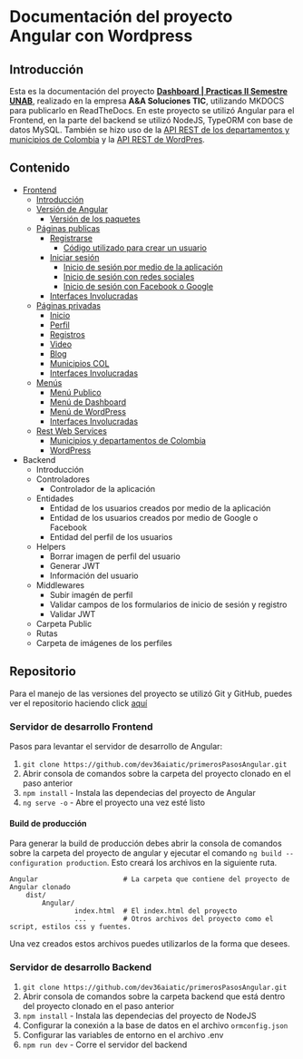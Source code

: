 # Documentación del proyecto Angular con Wordpress

## Introducción

Esta es la documentación del proyecto [**Dashboard | Practicas II Semestre UNAB**](https://dev36-auth.herokuapp.com/), realizado
en la empresa **A&A Soluciones TIC**, utilizando MKDOCS para publicarlo
en ReadTheDocs. En este proyecto se utilizó Angular para el Frontend, en la parte del backend se utilizó NodeJS, TypeORM con base de datos MySQL.  También se hizo uso de la [API REST de los departamentos y municipios de Colombia](frontend#municipios-y-departamentos-de-colombia) y la [API REST de WordPres](frontend#wordpress).

## Contenido

* [Frontend](frontend.md) 
    * [Introducción](frontend#introducción)
    * [Versión de Angular](frontend#version-de-angular)
        * [Versión de los paquetes](frontend#version-de-los-paquetes)
    * [Páginas publicas](frontend#paginas-publicas)
        * [Registrarse](frontend#registrarse)
            * [Código utilizado para crear un usuario](frontend#codigo-utilizado-para-crear-un-usuario)
        * [Iniciar sesión](frontend#iniciar-sesion)
            * [Inicio de sesión por medio de la aplicación](frontend#inicio-de-sesion-por-medio-de-la-aplicacion)
            * [Inicio de sesión con redes sociales](frontend#inicio-de-sesion-con-redes-sociales)
            * [Inicio de sesión con Facebook o Google](frontend#inicio-de-sesion-con-facebook-o-google)
        * [Interfaces Involucradas](frontend#interfaces-involucradas)
    * [Páginas privadas](frontend#paginas-privadas)
        * [Inicio](frontend#inicio)
        * [Perfil](frontend#perfil)
        * [Registros](frontend#registros)
        * [Video](frontend#videos)
        * [Blog](frontend#blog)
        * [Municipios COL](frontend#municipios-col)
        * [Interfaces Involucradas](frontend#interfaces-involucradas)
    * [Menús](frontend#menus)
        * [Menú Publico](frontend#menu-publico)
        * [Menú de Dashboard](frontend#menu-de-dashboard)
        * [Menú de WordPress](frontend#menu-de-wordpress)
        * [Interfaces Involucradas](frontend#interfaces-involucradas)
    * [Rest Web Services](frontend#rest-web-services)
        * [Municipios y departamentos de Colombia](frontend#municipios-y-departamentos-de-colombia)
        * [WordPress](frontend#wordpress)
* Backend
    * Introducción
    * Controladores
        * Controlador de la aplicación
    * Entidades
        * Entidad de los usuarios creados por medio de la aplicación
        * Entidad de los usuarios creados por medio de Google o Facebook
        * Entidad del perfil de los usuarios
    * Helpers
        * Borrar imagen de perfil del usuario
        * Generar JWT
        * Información del usuario
    * Middlewares
        * Subir imagén de perfil
        * Validar campos de los formularios de inicio de sesión y registro
        * Validar JWT
    * Carpeta Public
    * Rutas
    * Carpeta de imágenes de los perfiles
    

## Repositorio

Para el manejo de las versiones del proyecto se utilizó Git y GitHub, puedes ver el repositorio haciendo
click [aquí](https://github.com/dev36aiatic/primerosPasosAngular)

### Servidor de desarrollo Frontend

Pasos para levantar el servidor de desarrollo de Angular:

1. `git clone https://github.com/dev36aiatic/primerosPasosAngular.git`
2.  Abrir consola de comandos sobre la carpeta del proyecto clonado en el paso anterior
2. `npm install`  - Instala las dependecias del proyecto de Angular
3. `ng serve -o` - Abre el proyecto una vez esté listo

#### Build de producción
Para generar la build de producción debes abrir la consola de comandos sobre la carpeta del proyecto de angular
y ejecutar el comando `ng build --configuration production`. Esto creará los archivos en la siguiente ruta.

    Angular                     # La carpeta que contiene del proyecto de Angular clonado
        dist/                   
            Angular/
                    index.html  # El index.html del proyecto
                    ...         # Otros archivos del proyecto como el script, estilos css y fuentes.

Una vez creados estos archivos puedes utilizarlos de la forma que desees.


### Servidor de desarrollo Backend

1. `git clone https://github.com/dev36aiatic/primerosPasosAngular.git`
2.  Abrir consola de comandos sobre la carpeta backend que está dentro del proyecto clonado en el paso anterior
3.  `npm install`  - Instala las dependecias del proyecto de NodeJS
4.  Configurar la conexión a la base de datos en el archivo `ormconfig.json`
5.  Configurar las variables de entorno en el archivo .env
5.  `npm run dev` - Corre el servidor del backend

